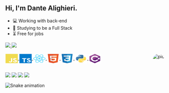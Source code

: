 ## Hi, I'm Dante Alighieri.

- 💻 Working with back-end
- 📜 Studying to be a Full Stack
- ⏳ Free for jobs

<div>
  <a href="https://github.com/dantealighierii">
  <img height="180em" src="https://github-readme-stats.vercel.app/api?username=dantealighierii&show_icons=true&theme=dracula&include_all_commits=true&count_private=true&hide_border=true"/>
  <img height="180em" src="https://github-readme-stats.vercel.app/api/top-langs/?username=dantealighierii&layout=compact&langs_count=7&theme=dracula&hide_border=true"/>
</div>
<div style="display: inline_block"><br>
  <img align="center" alt="Js" height="30" width="40" src="https://raw.githubusercontent.com/devicons/devicon/master/icons/javascript/javascript-plain.svg">
  <img align="center" alt="Ts" height="30" width="40" src="https://raw.githubusercontent.com/devicons/devicon/master/icons/typescript/typescript-plain.svg">
  <img align="center" alt="React" height="30" width="40" src="https://raw.githubusercontent.com/devicons/devicon/master/icons/react/react-original.svg">
  <img align="center" alt="HTML" height="30" width="40" src="https://raw.githubusercontent.com/devicons/devicon/master/icons/html5/html5-original.svg">
  <img align="center" alt="CSS" height="30" width="40" src="https://raw.githubusercontent.com/devicons/devicon/master/icons/css3/css3-original.svg">
  <img align="center" alt="Python" height="30" width="40" src="https://raw.githubusercontent.com/devicons/devicon/master/icons/python/python-original.svg">
  <img align="center" alt="Csharp" height="30" width="40" src="https://raw.githubusercontent.com/devicons/devicon/master/icons/csharp/csharp-original.svg">
  <img align="right" alt="pic" height="150" style="border-radius:200px;" src="https://cdn.discordapp.com/attachments/1017520681828745304/1040654842114347038/1710941_9m7ciZYA-removebg-preview_1.png?size=1024">
</div>
  
  ##
 
<div> 
  <a href="https://www.youtube.com/channel/UCA2GlYfsnf6CUW7GaJxdCAQ" target="_blank"><img src="https://img.shields.io/badge/YouTube-FF0000?style=for-the-badge&logo=youtube&logoColor=white" target="_blank"></a>
  <a href="https://www.instagram.com/the_enthusiastic_boy" target="_blank"><img src="https://img.shields.io/badge/Instagram-E4405F?style=for-the-badge&logo=instagram&logoColor=white" target="_blank"></a>
 	<a href="https://www.twitch.tv/danteghie" target="_blank"><img src="https://img.shields.io/badge/Twitch-9146FF?style=for-the-badge&logo=twitch&logoColor=white" target="_blank"></a>
<!-- <a href="" target="_blank"><img src="https://img.shields.io/badge/Discord-7289DA?style=for-the-badge&logo=discord&logoColor=white" target="_blank"></a> -->
  <a href = "mailto:dantealileite@gmail.com"><img src="https://img.shields.io/badge/Gmail-D14836?style=for-the-badge&logo=gmail&logoColor=white" target="_blank"></a>
 <!-- <a href="" target="_blank"><img src="https://img.shields.io/badge/-LinkedIn-%230077B5?style=for-the-badge&logo=linkedin&logoColor=white" target="_blank"></a> -->
 
  ![Snake animation](https://github.com/dantealighierii/dantealighierii/blob/output/github-contribution-grid-snake.svg)
 
</div>
